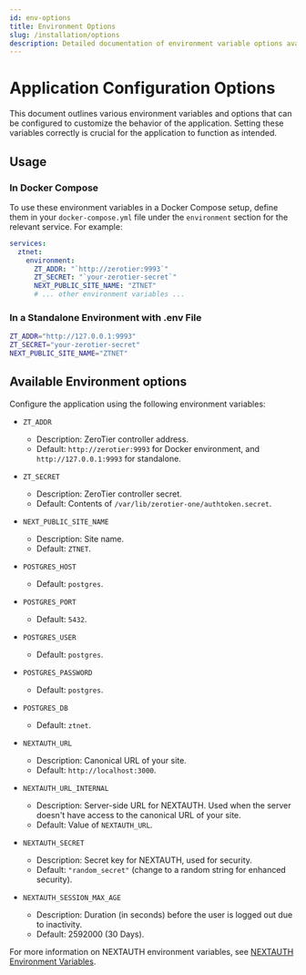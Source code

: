 ```yaml
---
id: env-options
title: Environment Options
slug: /installation/options
description: Detailed documentation of environment variable options available for configuring the application.
---
```


# Application Configuration Options

This document outlines various environment variables and options that can be configured to customize the behavior of the application. Setting these variables correctly is crucial for the application to function as intended.

## Usage

### In Docker Compose

To use these environment variables in a Docker Compose setup, define them in your `docker-compose.yml` file under the `environment` section for the relevant service. For example:

```yaml
services:
  ztnet:
    environment:
      ZT_ADDR: "`http://zerotier:9993`"
      ZT_SECRET: "`your-zerotier-secret`"
      NEXT_PUBLIC_SITE_NAME: "ZTNET"
      # ... other environment variables ...
```

### In a Standalone Environment with .env File
```bash
ZT_ADDR="http://127.0.0.1:9993"
ZT_SECRET="your-zerotier-secret"
NEXT_PUBLIC_SITE_NAME="ZTNET"
```

## Available Environment options

Configure the application using the following environment variables:

- `ZT_ADDR`
  - Description: ZeroTier controller address.
  - Default: `http://zerotier:9993` for Docker environment, and `http://127.0.0.1:9993` for standalone.

- `ZT_SECRET`
  - Description: ZeroTier controller secret.
  - Default: Contents of `/var/lib/zerotier-one/authtoken.secret`.

- `NEXT_PUBLIC_SITE_NAME`
  - Description: Site name.
  - Default: `ZTNET`.

- `POSTGRES_HOST`
  - Default: `postgres`.

- `POSTGRES_PORT`
  - Default: `5432`.

- `POSTGRES_USER`
  - Default: `postgres`.

- `POSTGRES_PASSWORD`
  - Default: `postgres`.

- `POSTGRES_DB`
  - Default: `ztnet`.

- `NEXTAUTH_URL`
  - Description: Canonical URL of your site.
  - Default: `http://localhost:3000`.

- `NEXTAUTH_URL_INTERNAL`
  - Description: Server-side URL for NEXTAUTH. Used when the server doesn't have access to the canonical URL of your site.
  - Default: Value of `NEXTAUTH_URL`.

- `NEXTAUTH_SECRET`
  - Description: Secret key for NEXTAUTH, used for security.
  - Default: `"random_secret"` (change to a random string for enhanced security).

- `NEXTAUTH_SESSION_MAX_AGE`
  - Description: Duration (in seconds) before the user is logged out due to inactivity.
  - Default: 2592000 (30 Days).


For more information on NEXTAUTH environment variables, see [NEXTAUTH Environment Variables](https://next-auth.js.org/configuration/options#environment-variables).
